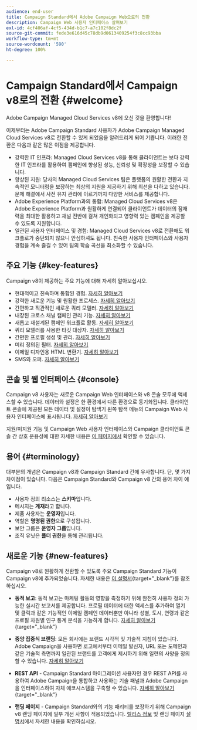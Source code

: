 ```yaml
---
audience: end-user
title: Campaign Standard에서 Adobe Campaign Web으로의 전환
description: Campaign Web 사용자 인터페이스 살펴보기
exl-id: 4cf406af-4cf5-434d-b1c7-a7c102f8dc2f
source-git-commit: fede3e616d45c78db9d0613409254f3c8cc93bba
workflow-type: tm+mt
source-wordcount: '590'
ht-degree: 100%

---
```


# Campaign Standard에서 Campaign v8로의 전환 {#welcome}

<!--
We are thrilled to annonce that you, as a Campaign Standard user, can now benefit from the new version of Adobe Campaign Web User Interface. The migration is seemless and will allow you to use all the intuitive features designed to simplify the creation of personalized cross-channel campaigns. Campaign Web User Interface also brings a connected canvas with Adobe Experience Platform for a unified experience.
-->

Adobe Campaign Managed Cloud Services v8에 오신 것을 환영합니다!

이제부터는 Adobe Campaign Standard 사용자가 Adobe Campaign Managed Cloud Services v8로 전환할 수 있게 되었음을 알려드리게 되어 기쁩니다. 이러한 전환은 다음과 같은 많은 이점을 제공합니다.

* 강력한 IT 인프라: Managed Cloud Services v8을 통해 클라이언트는 보다 강력한 IT 인프라를 활용하여 캠페인에 향상된 성능, 신뢰성 및 확장성을 보장할 수 있습니다.
* 향상된 지원: 당사의 Managed Cloud Services 팀은 플랫폼의 원활한 전환과 지속적인 모니터링을 보장하는 최상의 지원을 제공하기 위해 최선을 다하고 있습니다. 문제 해결에서 사전 유지 관리에 이르기까지 다양한 서비스를 제공합니다.
* Adobe Experience Platform과의 통합: Managed Cloud Services v8은 Adobe Experience Platform과 원활하게 연결되어 클라이언트가 데이터의 잠재력을 최대한 활용하고 채널 전반에 걸쳐 개인화되고 영향력 있는 캠페인을 제공할 수 있도록 지원합니다.
* 일관된 사용자 인터페이스 및 경험: Managed Cloud Services v8로 전환해도 워크플로가 중단되지 않으니 안심하셔도 됩니다. 친숙한 사용자 인터페이스와 사용자 경험을 계속 즐길 수 있어 팀의 학습 곡선을 최소화할 수 있습니다.

<!--
As a Campaign Standard user, we now offer you a way to migrate to Adobe Campaign v8. You will benefit from both the new Campaign Web interface and the v8 console.
-->

## 주요 기능 {#key-features}

Campaign v8이 제공하는 주요 기능에 대해 자세히 알아보십시오.

* 현대적이고 친숙하며 통합된 경험. [자세히 알아보기](../get-started/connect-to-campaign.md)
* 강력한 새로운 기능 및 원활한 프로세스. [자세히 알아보기](../get-started/user-interface.md)
* 간편하고 직관적인 새로운 쿼리 모델러. [자세히 알아보기](../query/query-modeler-overview.md)
* 내장된 크로스 채널 캠페인 관리 기능. [자세히 알아보기](../msg/gs-messages.md)
* 새롭고 재설계된 캠페인 워크플로 활동. [자세히 알아보기](../workflows/gs-workflows.md)
* 쿼리 모델러를 사용한 타깃 대상자. [자세히 알아보기](../query/query-modeler-overview.md)
* 간편한 프로필 생성 및 관리. [자세히 알아보기](../audience/about-recipients.md)
* 미리 정의된 필터. [자세히 알아보기](../get-started/predefined-filters.md)
* 이메일 디자인용 HTML 변환기. [자세히 알아보기](../email/existing-content.md)
* SMS와 오퍼. [자세히 알아보기](../msg/offers.md)

## 콘솔 및 웹 인터페이스 {#console}

Campaign v8 사용자는 새로운 Campaign Web 인터페이스와 v8 콘솔 모두에 액세스할 수 있습니다. 데이터와 설정은 한 환경에서 다른 환경으로 동기화됩니다. 클라이언트 콘솔에 제공된 모든 데이터 및 설정이 탐색기 왼쪽 탐색 메뉴의 Campaign Web 사용자 인터페이스에 표시됩니다. [자세히 알아보기](../get-started/user-interface.md#user-interface-explorer)

지원/미지원 기능 및 Campaign Web 사용자 인터페이스와 Campaign 클라이언트 콘솔 간 상호 운용성에 대한 자세한 내용은 [이 페이지에서](../get-started/capability-matrix.md) 확인할 수 있습니다.

## 용어 {#terminology}

대부분의 개념은 Campaign v8과 Campaign Standard 간에 유사합니다. 단, 몇 가지 차이점이 있습니다. 다음은 Campaign Standard와 Campaign v8 간의 용어 차이 예입니다.

<!--
* Profiles are **Recipients** in the console. [Learn more](../audience/gs-audiences-recipients.md).
* Test profiles are **Seed addresses**. [Learn more](../preview-test/test-deliveries.md).
* The delivery preparation is the **Delivery analysis**. [Learn more](../monitor/prepare-send.md).
* Audiences are **Lists**. [Learn more](../audience/gs-audiences-recipients.md).
-->

* 사용자 정의 리소스는 **스키마**&#x200B;입니다.
* 메시지는 **게재**&#x200B;라고 합니다.
* 제품 사용자는 **운영자**&#x200B;입니다.
* 역할은 **명명된 권한**&#x200B;으로 구성됩니다.
* 보안 그룹은 **운영자 그룹**&#x200B;입니다.
* 조직 유닛은 **폴더 권한**&#x200B;을 통해 관리됩니다.

## 새로운 기능 {#new-features}

Campaign v8로 원활하게 전환할 수 있도록 주요 Campaign Standard 기능이 Campaign v8에 추가되었습니다. 자세한 내용은 [이 설명서](https://experienceleague.adobe.com/docs/experience-cloud/campaign/campaign-standard-migration-home.html){target="_blank"}를 참조하십시오.

* **동적 보고**: 동적 보고는 마케팅 활동의 영향을 측정하기 위해 완전히 사용자 정의 가능한 실시간 보고서를 제공합니다. 프로필 데이터에 대한 액세스를 추가하여 열기 및 클릭과 같은 기능적인 이메일 캠페인 데이터뿐만 아니라 성별, 도시, 연령과 같은 프로필 차원별 인구 통계 분석을 가능하게 합니다. [자세히 알아보기](https://experienceleague.adobe.com/docs/experience-cloud/campaign/reporting/get-started-reporting.html){target="_blank"}

* **중앙 집중식 브랜딩**: 모든 회사에는 브랜드 시각적 및 기술적 지침이 있습니다. Adobe Campaign을 사용하면 로고에서부터 이메일 발신자, URL 또는 도메인과 같은 기술적 측면까지 일관된 브랜드를 고객에게 제시하기 위해 일련의 사양을 정의할 수 있습니다. [자세히 알아보기](https://experienceleague.adobe.com/docs/experience-cloud/campaign/branding/branding-gs.html)

* **REST API** - Campaign Standard 마이그레이션 사용자인 경우 REST API를 사용하여 Adobe Campaign을 통합하고 사용하는 기술 패널과 Adobe Campaign을 인터페이스하여 자체 에코시스템을 구축할 수 있습니다. [자세히 알아보기](https://experienceleague.adobe.com/docs/experience-cloud/campaign/apis/get-started-apis.html){target="_blank"}

* **랜딩 페이지** - Campaign Standard와의 기능 패리티를 보장하기 위해 Campaign v8 랜딩 페이지에 일부 개선 사항이 적용되었습니다. [릴리스 정보](../rn/release-notes.md#new-24-4) 및 랜딩 페이지 [설명서](../landing-pages/get-started-lp.md)에서 자세한 내용을 확인하십시오.

<!--
* Delivery Alerting: In addition to viewing notifications directly in Campaign, Adobe Campaign also provides an email alerting system to trigger email alerts to users or external stakeholders of important system activities. Create, manage, and receive customizable alerts and dashboards to keep track of delivery successes or failures. Adobe Campaign Delivery Alerting boosts efficiency by keeping all involved Adobe Campaign users in a company automatically informed about the delivery execution status, via email and dashboard. 

* Landing Pages: Landing pages are web forms that can be used to capture information on your audiences, offer subscriptions to a service, display data and grow your database. Landing pages can also be used for acquiring or updating existing profiles, and to set up a double opt-in mechanism, allowing you to to protect the platform from wrong or invalid email addresses, or spambots. [Learn more](../landing-pages/get-started-lp.md)
-->
